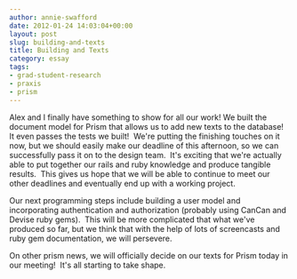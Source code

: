 ```yaml
---
author: annie-swafford
date: 2012-01-24 14:03:04+00:00
layout: post
slug: building-and-texts
title: Building and Texts
category: essay
tags:
- grad-student-research
- praxis
- prism
---
```


Alex and I finally have something to show for all our work! We built the document model for Prism that allows us to add new texts to the database!  It even passes the tests we built!  We're putting the finishing touches on it now, but we should easily make our deadline of this afternoon, so we can successfully pass it on to the design team.  It's exciting that we're actually able to put together our rails and ruby knowledge and produce tangible results.  This gives us hope that we will be able to continue to meet our other deadlines and eventually end up with a working project.

Our next programming steps include building a user model and incorporating authentication and authorization (probably using CanCan and Devise ruby gems).  This will be more complicated that what we've produced so far, but we think that with the help of lots of screencasts and ruby gem documentation, we will persevere.

On other prism news, we will officially decide on our texts for Prism today in our meeting!  It's all starting to take shape.
